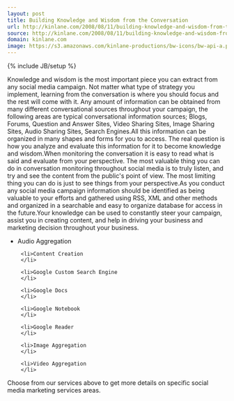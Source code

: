 ```yaml
---
layout: post
title: Building Knowledge and Wisdom from the Conversation
url: http://kinlane.com/2008/08/11/building-knowledge-and-wisdom-from-the-conversation/
source: http://kinlane.com/2008/08/11/building-knowledge-and-wisdom-from-the-conversation/
domain: kinlane.com
image: https://s3.amazonaws.com/kinlane-productions/bw-icons/bw-api-a.png
---
```

{% include JB/setup %}<p>
     Knowledge and wisdom is the most important piece you can extract from any social media campaign. Not matter what type of strategy you implement, learning from the conversation is where you should focus and the rest will come with it. Any amount of information can be obtained from many different conversational sources throughout your campaign, the following areas are typical conversational information sources; Blogs, Forums, Question and Answer Sites, Video Sharing Sites, Image Sharing Sites, Audio Sharing Sites, Search Engines.All this information can be organized in many shapes and forms for you to access. The real question is how you analyze and evaluate this information for it to become knowledge and wisdom.When monitoring the conversation it is easy to read what is said and evaluate from your perspective. The most valuable thing you can do in conversation monitoring throughout social media is to truly listen, and try and see the content from the public's point of view. The most limiting thing you can do is just to see things from your perspective.As you conduct any social media campaign information should be identified as being valuable to your efforts and gathered using RSS, XML and other methods and organized in a searchable and easy to organize database for access in the future.Your knowledge can be used to constantly steer your campaign, assist you in creating content, and help in driving your business and marketing decision throughout your business.
     <br />
</p>

<ul class="servicelist">
     <li>Audio Aggregation
     </li>

     <li>Content Creation
     </li>

     <li>Google Custom Search Engine
     </li>

     <li>Google Docs
     </li>

     <li>Google Notebook
     </li>

     <li>Google Reader
     </li>

     <li>Image Aggregation
     </li>

     <li>Video Aggregation
     </li>
</ul>

<p>
     Choose from our services above to get more details on specific social media marketing services areas.
</p>
